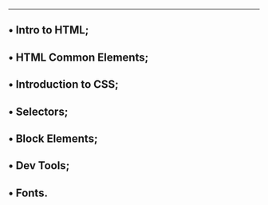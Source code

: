 -------------------------------------
• Intro to HTML;
-------------------------------------
• HTML Common Elements;
-------------------------------------
• Introduction to CSS;
------------------------------------
• Selectors;
------------------------------------
• Block Elements;
-----------------------------------
• Dev Tools;
----------------------------------------
• Fonts.
------------------------------------------
